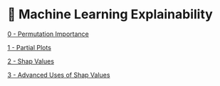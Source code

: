 # 🔎 Machine Learning Explainability

[0 - Permutation Importance](https://github.com/CSFelix/data-science-studies/blob/main/src/08%20-%20Machine%20Learning%20Explainability/0%20-%20Permutation%20Importance.ipynb)

[1 - Partial Plots](https://github.com/CSFelix/data-science-studies/blob/main/src/08%20-%20Machine%20Learning%20Explainability/1%20-%20Partial%20Plots.ipynb)

[2 - Shap Values](https://github.com/CSFelix/data-science-studies/blob/main/src/08%20-%20Machine%20Learning%20Explainability/2%20-%20Shap%20Values.ipynb)

[3 - Advanced Uses of Shap Values](https://github.com/CSFelix/data-science-studies/blob/main/src/08%20-%20Machine%20Learning%20Explainability/3%20-%20Advanced%20Uses%20of%20Shap%20Values.ipynb)
